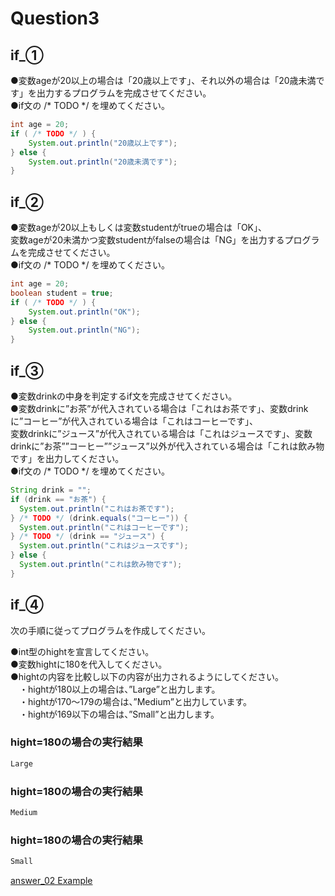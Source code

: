 # Question3

## if_①
●変数ageが20以上の場合は「20歳以上です」、それ以外の場合は「20歳未満です」を出力するプログラムを完成させてください。  
●if文の /* TODO */ を埋めてください。

```java
int age = 20;
if ( /* TODO */ ) {
    System.out.println("20歳以上です");
} else {
    System.out.println("20歳未満です");
}
```

## if_②
●変数ageが20以上もしくは変数studentがtrueの場合は「OK」、  
 変数ageが20未満かつ変数studentがfalseの場合は「NG」を出力するプログラムを完成させてください。  
●if文の /* TODO */ を埋めてください。

```java
int age = 20;
boolean student = true;
if ( /* TODO */ ) {
    System.out.println("OK");
} else {
    System.out.println("NG");
}
```

## if_③
●変数drinkの中身を判定するif文を完成させてください。  
●変数drinkに”お茶”が代入されている場合は「これはお茶です」、変数drinkに”コーヒー”が代入されている場合は「これはコーヒーです」、  
 変数drinkに”ジュース”が代入されている場合は「これはジュースです」、変数drinkに”お茶””コーヒー””ジュース”以外が代入されている場合は「これは飲み物です」を出力してください。  
●if文の /* TODO */ を埋めてください。

```java
String drink = "";
if (drink == "お茶") {
  System.out.println("これはお茶です");
} /* TODO */ (drink.equals("コーヒー")) {
  System.out.println("これはコーヒーです");
} /* TODO */ (drink == "ジュース") {
  System.out.println("これはジュースです");
} else {
  System.out.println("これは飲み物です");
}
```

## if_④
次の手順に従ってプログラムを作成してください。

●int型のhightを宣言してください。  
●変数hightに180を代入してください。  
●hightの内容を比較し以下の内容が出力されるようにしてください。  
　・hightが180以上の場合は、”Large”と出力します。  
　・hightが170～179の場合は、”Medium”と出力しています。  
　・hightが169以下の場合は、”Small”と出力します。  

### hight=180の場合の実行結果
```java
Large
```
### hight=180の場合の実行結果
```java
Medium
```
### hight=180の場合の実行結果
```java
Small
```

[answer_02 Example](https://github.com/ktsuru-cw/Java_training/blob/master/Answer/answer_03.md)
